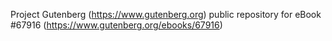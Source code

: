 Project Gutenberg (https://www.gutenberg.org) public repository for eBook #67916 (https://www.gutenberg.org/ebooks/67916)
